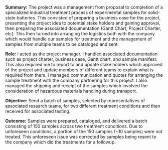 **Summary:** The project was a management from proposal to completion of a specialized industrial treatment process of experimental samples for solid-state batteries. This consisted of preparing a business case for the project, presenting the project idea to potential stake holders and gaining approval, then preparing the associated documentation (Gantt Chart, Project Charter, etc). This then turned into arranging the logistics both with the company which would handle our samples for treatment and the management of samples from multiple teams to be cataloged and sent.

**Role:** I acted as the project manager. I handled associated documentation such as project charter, business case, Gantt chart, and sample manifest. This also required me to report to and update stake holders which approved of the project and update members of different teams to explain what is required from them. I managed communication and quotes for arranging the sample treatment with the company partnering for this project. I also managed the shipping and receipt of the samples which involved the consideration of hazardous materials handling during transport.

**Objective:** Send a batch of samples, selected by representatives of associated research teams, for two different treatment conditions and then received for associated testing.

**Outcome:** Samples were prepared, cataloged, and delivered a batch consisting of 150 samples across two treatment conditions. Due to unforeseen conditions, a portion of the 150 samples (~10 samples) were not treated. This unforeseen issue was corrected by samples being resent to the company which did the treatments for a followup.
